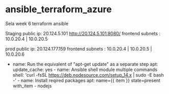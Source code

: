 # ansible_terraform_azure

Sela week 6 terraform ansible

Staging public ip: 20.124.5.101
http://20.124.5.101:8080/
frontend subnets : 10.0.20.4 | 10.0.20.5

prod public ip: 20.124.177.159
frontend subnets : 10.0.20.4 | 10.0.20.5 | 10.0.20.6




- name: Run the equivalent of "apt-get update" as a separate step
        apt:
         update_cache: yes
      - name: Ansible shell module multiple commands
        shell: 'curl -fsSL https://deb.nodesource.com/setup_14.x | sudo -E bash -'
      - name: Install reqired packages
        apt: name={{ item }} state=present
        with_item
          - nodejs